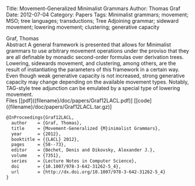 Title: Movement-Generalized Minimalist Grammars
Author: Thomas Graf
Date: 2012-07-04
Category: Papers
Tags: Minimalist grammars; movement; MSO; tree languages; transductions; Tree Adjoining grammar; sideward movement; lowering movement; clustering; generative capacity

<div markdown class="authors">
Graf, Thomas
</div>

<div markdown class="abstract">
<span id="abstract-title">Abstract</span>
A general framework is presented that allows for Minimalist grammars to use arbitrary movement operations under the proviso that they are all definable by monadic second-order formulas over derivation trees.
Lowering, sidewards movement, and clustering, among others, are the result of instantiating the parameters of this framework in a certain way.
Even though weak generative capacity is not increased, strong generative capacity may change depending on the available movement types.
Notably, TAG-style tree adjunction can be emulated by a special type of lowering movement.
</div>

<div markdown class="files">
<span id="files-title">Files</span>
[[pdf]({filename}/doc/papers/Graf12LACL.pdf)]
[[code]({filename}/doc/papers/Graf12LACL.tar.gz)]
</div>

~~~latex
@InProceedings{Graf12LACL,
  author	= {Graf, Thomas},
  title		= {Movement-Generalized {M}inimalist Grammars},
  year		= {2012},
  booktitle	= {{LACL} 2012},
  pages		= {58--73},
  editor	= {Béchet, Denis and Dikovsky, Alexander J.},
  volume	= {7351},
  series	= {Lecture Notes in Computer Science},
  doi       = {10.1007/978-3-642-31262-5_4},
  url       = {http://dx.doi.org/10.1007/978-3-642-31262-5_4}
}
~~~
